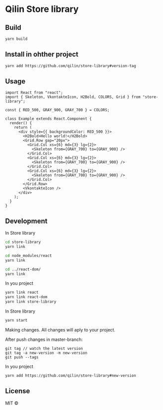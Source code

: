 # Qilin Store library

## Build

```bash
yarn build
```

## Install in ohther project

```bash
yarn add https://github.com/qilin/store-library#version-tag
```

## Usage

```tsx
import React from "react";
import { Skeleton, VkontakteIcon, H2Bold, COLORS, Grid } from "store-library";

const { RED_500, GRAY_900, GRAY_700 } = COLORS;

class Example extends React.Component {
  render() {
    return (
      <div style={{ backgroundColor: RED_500 }}>
        <H2Bold>Hello world!</H2Bold>
        <Grid.Row gap="20px">
          <Grid.Col xs={6} md={3} lg={2}>
            <Skeleton from={GRAY_700} to={GRAY_900} />
          </Grid.Col>
          <Grid.Col xs={6} md={3} lg={2}>
            <Skeleton from={GRAY_700} to={GRAY_900} />
          </Grid.Col>
          <Grid.Col xs={6} md={3} lg={2}>
            <Skeleton from={GRAY_700} to={GRAY_900} />
          </Grid.Col>
        </Grid.Row>
        <VkontakteIcon />
      </div>
    );
  }
}

```

## Development

In Store library

```bash
cd store-library
yarn link

cd node_modules/react
yarn link

cd ../react-dom/
yarn link
```

In you project

```bash
yarn link react
yarn link react-dom
yarn link store-library
```

In Store library

```bash
yarn start
```

Making changes.
All changes will aply to your project.

After push changes in master-branch:

```
git tag // watch the latest version
git tag -a new-version -m new-version
git push --tags
```

In you project

```bash
yarn add https://github.com/qilin/store-library#new-version
```

## License

MIT ©

